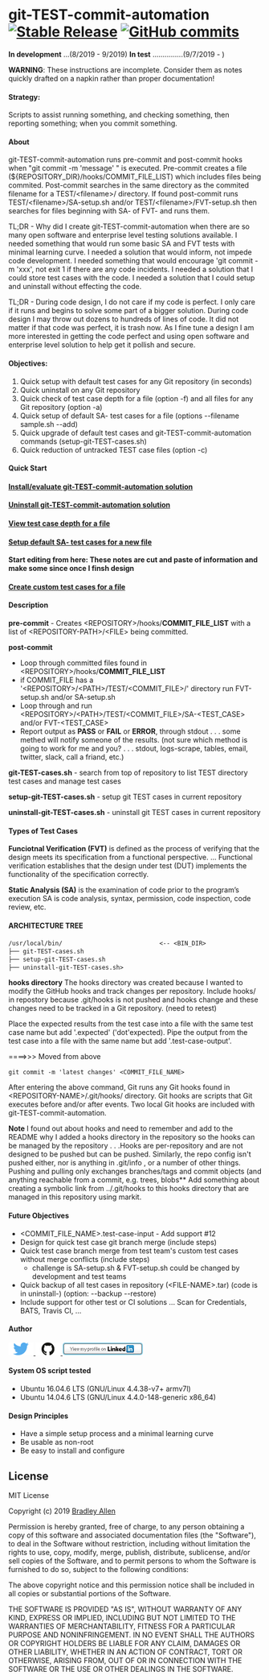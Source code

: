 # git-TEST-commit-automation  [![Stable Release](https://img.shields.io/badge/Release-2.59-blue.svg)](https://github.com/BradleyA/git-TEST-commit-automation/releases/tag/2.59)    [![GitHub commits](https://img.shields.io/github/commits-since/BradleyA/git-TEST-commit-automation/2.59.svg)](https://github.com/BradleyA/git-TEST-commit-automation/commits/)

**In development** ...(8/2019 - 9/2019)   **In test** ...............(9/7/2019 - )
 
**WARNING**: These instructions are incomplete. Consider them as notes quickly drafted on a napkin rather than proper documentation!

#### Strategy:
Scripts to assist running something, and checking something, then reporting something; when you commit something. 

#### About

git-TEST-commit-automation runs pre-commit and post-commit hooks when "git commit -m 'message' " is executed. Pre-commit creates a file (${REPOSITORY_DIR}/hooks/COMMIT_FILE_LIST) which includes files being commited. Post-commit searches in the same directory as the commited filename for a TEST/\<filename>/ directory. If found post-commit runs TEST/\<filename>/SA-setup.sh and/or TEST/\<filename>/FVT-setup.sh then searches for files beginning with SA- of FVT- and runs them.

TL;DR - Why did I create git-TEST-commit-automation when there are so many open software and enterprise level testing solutions available.  I needed something that would run some basic SA and FVT tests with minimal learning curve.  I needed a solution that would inform, not impede code development.  I needed something that would encourage 'git commit -m 'xxx', not exit 1 if there are any code incidents.  I needed a solution that I could store test cases with the code. I needed a solution that I could setup and uninstall without effecting the code. 

TL;DR - During code design, I do not care if my code is perfect.  I only care if it runs and begins to solve some part of a bigger solution.  During code design I may throw out dozens to hundreds of lines of code.  It did not matter if that code was perfect, it is trash now.  As I fine tune a design I am more interested in getting the code perfect and using open software and enterprise level solution to help get it pollish and secure.

#### Objectives:
1) Quick setup with default test cases for any Git repository (in seconds)
2) Quick uninstall on any Git repository
3) Quick check of test case depth for a file (option -f) and all files for any Git repository (option -a)
4) Quick setup of default SA- test cases for a file (options --filename sample.sh --add)
5) Quick upgrade of default test cases and git-TEST-commit-automation commands (setup-git-TEST-cases.sh)
6) Quick reduction of untracked TEST case files (option -c)

#### Quick Start
	
#### [Install/evaluate git-TEST-commit-automation solution](https://github.com/BradleyA/git-TEST-commit-automation/tree/master/hooks/docs/STEPS-TO-EVALUTE.md)

#### [Uninstall git-TEST-commit-automation solution](https://github.com/BradleyA/git-TEST-commit-automation/tree/master/hooks/docs/STEPS-TO-UNINSTALL.md)

#### [View test case depth for a file](https://github.com/BradleyA/git-TEST-commit-automation/tree/master/hooks/docs/STEPS-TO-CHECK-DEPTH.md)

#### [Setup default SA- test cases for a new file](https://github.com/BradleyA/git-TEST-commit-automation/tree/master/hooks/docs/STEPS-TO-SETUP-DEFAULT-SA-TEST-CASES.md)

**Start editing from here:  These notes are cut and paste of information and make some since once I finsh design**
#### [Create custom test cases for a file](https://github.com/BradleyA/git-TEST-commit-automation/tree/master/hooks/docs/STEPS-TO-CREATE-TEST-CASES.md)
  
#### Description

**pre-commit** - Creates \<REPOSITORY>/hooks/**COMMIT_FILE_LIST** with a list of \<REPOSITORY-PATH>/\<FILE> being committed.

**post-commit** 
- Loop through committed files found in \<REPOSITORY>/hooks/**COMMIT_FILE_LIST**
- if COMMIT_FILE has a '\<REPOSITORY>/\<PATH>/TEST/\<COMMIT_FILE>/' directory run FVT-setup.sh and/or SA-setup.sh
- Loop through and run \<REPOSITORY>/\<PATH>/TEST/\<COMMIT_FILE>/SA-<TEST_CASE> and/or FVT-<TEST_CASE>
- Report output as **PASS** or **FAIL** or **ERROR**, through stdout 
      . . . some methed will notify someone of the results. (not sure which method is going to work for me and you? 
      . . . stdout, logs-scrape, tables, email, twitter, slack, call a friand, etc.)
 
**git-TEST-cases.sh** - search from top of repository to list TEST directory test cases and manage test cases

**setup-git-TEST-cases.sh** - setup git TEST cases in current repository

**uninstall-git-TEST-cases.sh** - uninstall git TEST cases in current repository

#### Types of Test Cases

**Funciotnal Verification (FVT)** is defined as the process of verifying that the design meets its specification from a functional perspective. ... Functional verification establishes that the design under test (DUT) implements the functionality of the specification correctly.

**Static Analysis (SA)** is the examination of code prior to the program’s execution SA is code analysis, syntax, permission, code inspection, code review, etc.

#### ARCHITECTURE TREE

    /usr/local/bin/                           <-- <BIN_DIR>
    ├── git-TEST-cases.sh
    ├── setup-git-TEST-cases.sh
    ├── uninstall-git-TEST-cases.sh>


**hooks directory**  The hooks directory was created because I wanted to modify the GitHub hooks and track changes per repository.  Include hooks/ in repostory because .git/hooks is not pushed and hooks change and these changes need to be tracked in a Git repository. (need to retest)

Place the expected results from the test case into a file with the same test case name but add '.expected' ('dot'expected).  Pipe the output from the test case into a file with the same name but add '.test-case-output'. 

====>>>  Moved from above

    git commit -m 'latest changes' <COMMIT_FILE_NAME>

After entering the above command, Git runs any Git hooks found in \<REPOSITORY-NAME>/.git/hooks/ directory.  Git hooks are scripts that Git executes before and/or after events. Two local Git hooks are included with git-TEST-commit-automation. 
  
**Note**   I found out about hooks and need to remember and add to the README why I added a hooks directory in the repository so the hooks can be managed by the repository . . .Hooks are per-repository and are not designed to be pushed but can be pushed. Similarly, the repo config isn't pushed either, nor is anything in .git/info , or a number of other things. Pushing and pulling only exchanges branches/tags and commit objects (and anything reachable from a commit, e.g. trees, blobs** Add something about creating a symbolic link from ../.git/hooks to this hooks directory that are managed in this repository using markit. 

#### Future Objectives 

- <COMMIT_FILE_NAME>.test-case-input - Add support   #12
- Design for quick test case git branch merge (include steps)
- Quick test case branch merge from test team's custom test cases without merge conflicts (include steps)
  - challenge is SA-setup.sh & FVT-setup.sh could be changed by development and test teams 
- Quick backup of all test cases in repository (\<FILE-NAME>.tar) (code is in uninstall-) (option: --backup --restore)
- Include support for other test or CI solutions ... Scan for Credentials, BATS, Travis CI, ...

 #### Author
[<img id="twitter" src="hooks/images/twitter.png" width="50" a="twitter.com/bradleyaustintx/">
](https://twitter.com/bradleyaustintx/)   [<img id="github" src="hooks/images/github.png" width="50" a="https://github.com/BradleyA/">
](https://github.com/BradleyA/)    [<img src="hooks/images/linkedin.png" style="max-width:100%;" >](https://www.linkedin.com/in/bradleyhallen)

#### System OS script tested
 * Ubuntu 16.04.6 LTS (GNU/Linux 4.4.38-v7+ armv7l)
 * Ubuntu 14.04.6 LTS (GNU/Linux 4.4.0-148-generic x86_64)

#### Design Principles
 * Have a simple setup process and a minimal learning curve
 * Be usable as non-root
 * Be easy to install and configure

## License
MIT License

Copyright (c) 2019 [Bradley Allen](https://www.linkedin.com/in/bradleyhallen)

Permission is hereby granted, free of charge, to any person obtaining a copy of this software and associated documentation files (the "Software"), to deal in the Software without restriction, including without limitation the rights to use, copy, modify, merge, publish, distribute, sublicense, and/or sell copies of the Software, and to permit persons to whom the Software is furnished to do so, subject to the following conditions:

The above copyright notice and this permission notice shall be included in all copies or substantial portions of the Software.

THE SOFTWARE IS PROVIDED "AS IS", WITHOUT WARRANTY OF ANY KIND, EXPRESS OR IMPLIED, INCLUDING BUT NOT LIMITED TO THE WARRANTIES OF MERCHANTABILITY, FITNESS FOR A PARTICULAR PURPOSE AND NONINFRINGEMENT. IN NO EVENT SHALL THE AUTHORS OR COPYRIGHT HOLDERS BE LIABLE FOR ANY CLAIM, DAMAGES OR OTHER LIABILITY, WHETHER IN AN ACTION OF CONTRACT, TORT OR OTHERWISE, ARISING FROM, OUT OF OR IN CONNECTION WITH THE SOFTWARE OR THE USE OR OTHER DEALINGS IN THE SOFTWARE.
